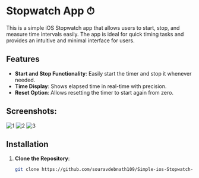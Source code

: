 # Stopwatch App ⏱

This is a simple iOS Stopwatch app that allows users to start, stop, and measure time intervals easily. The app is ideal for quick timing tasks and provides an intuitive and minimal interface for users.

## Features

- **Start and Stop Functionality**: Easily start the timer and stop it whenever needed.
- **Time Display**: Shows elapsed time in real-time with precision.
- **Reset Option**: Allows resetting the timer to start again from zero.

## Screenshots:
![1](https://github.com/user-attachments/assets/cd385077-4293-44e2-bd89-08575a6c9a8b)
![2](https://github.com/user-attachments/assets/92e40937-d833-4095-a961-13412e583193)
![3](https://github.com/user-attachments/assets/597c4931-aa26-4ce1-827b-7838d0431bf7)


## Installation

1. **Clone the Repository**:
   ```bash
   git clone https://github.com/souravdebnath109/Simple-ios-Stopwatch-app-for-assignment.git
